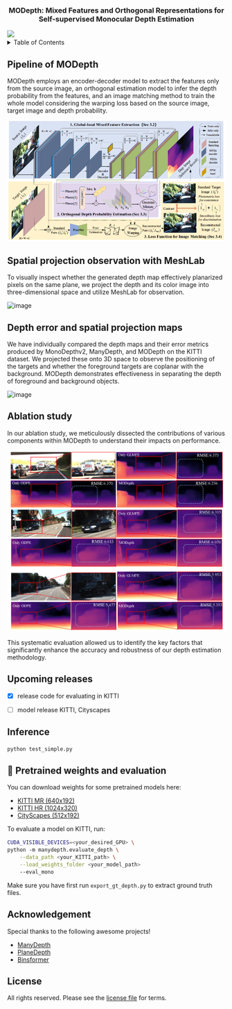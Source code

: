  <h3 align="center">MODepth: Mixed Features and Orthogonal Representations for Self-supervised Monocular Depth Estimation</h3>

</p>

  <a href="" target='_blank'>
    <img src="https://visitor-badge.laobi.icu/badge?page_id=depthaaaa.MODepth&left_color=gray&right_color=red">
  </a>

<!-- TABLE OF CONTENTS -->

<details>
  <summary>Table of Contents</summary>
  <ol>
    <li>
      <a href="#about">About</a>
    </li>
    <li>
      <a href="#Pipline of MODepth">Pipline of MODepth</a>
    </li>
    <li><a href="#Spatial projection observation with MeshLab">Spatial projection observation with MeshLab</a></li>
    <li><a href="#Depth error and spatial projection maps">Depth error and spatial projection maps</a></li>
    <li><a href="#Ablation study">Ablation study</a></li>
    <li><a href="#Upcoming releases">Upcoming releases</a></li>  
    <li><a href="#Inference">Inference</a></li>  
    <li><a href="# Pretrained weights and evaluation"> Pretrained weights and evaluation</a></li>  
    <li><a href="#Acknowledgement">Acknowledgments</a></li>
    <li><a href="#license">License</a></li>
  </ol>
</details>

<!-- TABLE OF About-->

## Pipeline of MODepth

MODepth employs an encoder-decoder model to extract the features only from the source image, an orthogonal estimation model to infer the depth probability from the features, and an image matching method to train the whole model considering the warping loss based on the source image, target image and depth probability.

![image](./assests/pipline.png)

## Spatial projection observation with MeshLab

To visually inspect whether the generated depth map effectively planarized pixels on the same plane, we project the depth and its color image into three-dimensional space and utilize MeshLab for observation.

![image](./assests/meshlab.gif)

## Depth error and spatial projection maps

We have individually compared the depth maps and their error metrics produced by MonoDepthv2, ManyDepth, and MODepth on the KITTI dataset. We projected these onto 3D space to observe the positioning of the targets and whether the foreground targets are coplanar with the background. MODepth demonstrates effectiveness in separating the depth of foreground and background objects.

![image](./assests/error.png)

## Ablation study

In our ablation study, we meticulously dissected the contributions of various components within MODepth to understand their impacts on performance. 

![image](./assests/abla.png)

This systematic evaluation allowed us to identify the key factors that significantly enhance the accuracy and robustness of our depth estimation methodology.

## Upcoming releases

- [x] release code for evaluating in KITTI

- [ ] model release KITTI, Cityscapes

## Inference

```bash
python test_simple.py 
```

## 💾 Pretrained weights and evaluation

You can download weights for some pretrained models here:

* [KITTI MR (640x192)](https://drive.google.com/file/d/1IfveSOMBLO1lv7hsaCe_fxMTXG4wsxsL/view?usp=sharing)
* [KITTI HR (1024x320)]()
* [CityScapes (512x192)]()

To evaluate a model on KITTI, run:

```bash
CUDA_VISIBLE_DEVICES=<your_desired_GPU> \
python -m manydepth.evaluate_depth \
    --data_path <your_KITTI_path> \
    --load_weights_folder <your_model_path>
    --eval_mono
```

Make sure you have first run `export_gt_depth.py` to extract ground truth files.

## Acknowledgement

Special thanks to the following awesome projects!

- [ManyDepth](https://github.com/nianticlabs/manydepth)
- [PlaneDepth](https://github.com/svip-lab/PlaneDepth)
- [Binsformer](https://github.com/zhyever/Monocular-Depth-Estimation-Toolbox)

## License


All rights reserved. Please see the [license file](LICENSE) for terms.
